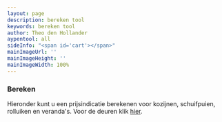 ```yaml
---
layout: page
description: bereken tool
keywords: bereken tool
author: Theo den Hollander
aypentool: all
sideInfo: "<span id='cart'></span>"
mainImageUrl: ''
mainImageHeight: ''
mainImageWidth: 100%
---
```

<div class="dontprint">
<h3>Bereken</h3>

Hieronder kunt u een prijsindicatie berekenen voor kozijnen, schuifpuien, rolluiken en veranda's. Voor de deuren klik <a target="_blank" href='https://app.traumtuer-konfigurator.de/?color=b9e2f8&conf=daf957de&lang=en&logo=03fdee1b-9e12-4202-a8ff-2a52f3b2e03e&request=true&to=info%40aypenkozijnen.nl'>hier</a>. <div id="toolLoader"></div> <div id="toolInfo"></div> </div>

<script>

\$('#nav_door').hide();

</script>
